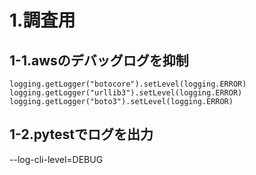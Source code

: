 # 1.調査用

## 1-1.awsのデバッグログを抑制

```
logging.getLogger("botocore").setLevel(logging.ERROR)
logging.getLogger("urllib3").setLevel(logging.ERROR)
logging.getLogger("boto3").setLevel(logging.ERROR)
```

## 1-2.pytestでログを出力
--log-cli-level=DEBUG